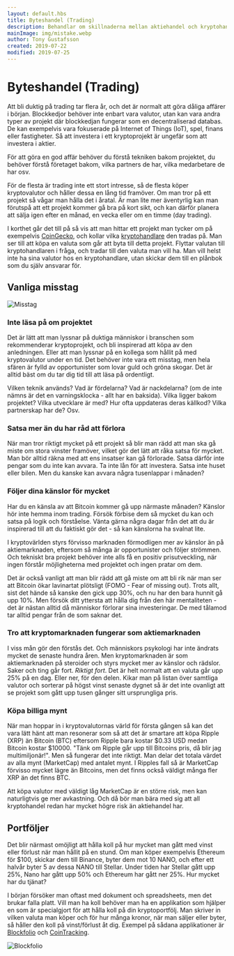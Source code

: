 ```yaml
---
layout: default.hbs
title: Byteshandel (Trading)
description: Behandlar om skillnaderna mellan aktiehandel och kryptohandel, vad du bör tänka på och går även in på vanliga fallgropar för nybörjare.
mainImage: img/mistake.webp
author: Tony Gustafsson
created: 2019-07-22
modified: 2019-07-25
---
```


# Byteshandel (Trading)

Att bli duktig på trading tar flera år, och det är normalt att göra dåliga affärer i början. Blockkedjor behöver inte enbart vara valutor, utan kan vara andra typer av projekt där blockkedjan fungerar som en decentraliserad databas. De kan exempelvis vara fokuserade på Internet of Things (IoT), spel, finans eller fastigheter. Så att investera i ett kryptoprojekt är ungefär som att investera i aktier.

För att göra en god affär behöver du förstå tekniken bakom projektet, du behöver förstå företaget bakom, vilka partners de har, vilka medarbetare de har osv.

För de flesta är trading inte ett stort intresse, så de flesta köper kryptovalutor och håller dessa en lång tid framöver. Om man tror på ett projekt så vågar man hålla det i åratal. Är man lite mer äventyrlig kan man förutspå att ett projekt kommer gå bra på kort sikt, och kan därför planera att sälja igen efter en månad, en vecka eller om en timme (day trading).

I korthet går det till på så vis att man hittar ett projekt man tycker om på exempelvis [CoinGecko](https://www.coingecko.com/), och kollar vilka [kryptohandlare](/marknaden/kryptohandlare.html) den tradas på. Man ser till att köpa en valuta som går att byta till detta projekt. Flyttar valutan till kryptohandlaren i fråga, och tradar till den valuta man vill ha. Man vill helst inte ha sina valutor hos en kryptohandlare, utan skickar dem till en plånbok som du själv ansvarar för.

## Vanliga misstag

![Misstag](/img/mistake.webp 'Misstag')

### Inte läsa på om projektet

Det är lätt att man lyssnar på duktiga människor i branschen som rekommenderar kryptoprojekt, och bli inspirerad att köpa av den anledningen. Eller att man lyssnar på en kollega som hållit på med kryptovalutor under en tid. Det behöver inte vara ett misstag, men hela sfären är fylld av opportunister som lovar guld och gröna skogar. Det är alltid bäst om du tar dig tid till att läsa på ordentligt.

Vilken teknik används? Vad är fördelarna? Vad är nackdelarna? (om de inte nämns är det en varningsklocka - allt har en baksida). Vilka ligger bakom projektet? Vilka utvecklare är med? Hur ofta uppdateras deras källkod? Vilka partnerskap har de? Osv.

### Satsa mer än du har råd att förlora

När man tror riktigt mycket på ett projekt så blir man rädd att man ska gå miste om stora vinster framöver, vilket gör det lätt att råka satsa för mycket. Man bör alltid räkna med att ens insatser kan gå förlorade. Satsa därför inte pengar som du inte kan avvara. Ta inte lån för att investera. Satsa inte huset eller bilen. Men du kanske kan avvara några tusenlappar i månaden?

### Följer dina känslor för mycket

Har du en känsla av att Bitcoin kommer gå upp närmaste månaden? Känslor hör inte hemma inom trading. Försök förbise dem så mycket du kan och satsa på logik och förståelse. Vänta gärna några dagar från det att du är inspirerad till att du faktiskt gör det - så kan känslorna ha svalnat lite.

I kryptovärlden styrs förvisso marknaden förmodligen mer av känslor än på aktiemarknaden, eftersom så många är opportunister och följer strömmen. Och tekniskt bra projekt behöver inte alls få en positiv prisutveckling, när ingen förstår möjligheterna med projektet och ingen pratar om dem.

Det är också vanligt att man blir rädd att gå miste om att bli rik när man ser att Bitcoin ökar lavinartat plötsligt (FOMO - Fear of missing out). Trots allt, sist det hände så kanske den gick upp 30%, och nu har den bara hunnit gå upp 10%. Men försök ditt yttersta att hålla dig från den här mentaliteten - det är nästan alltid då människor förlorar sina investeringar. De med tålamod tar alltid pengar från de som saknar det.

### Tro att kryptomarknaden fungerar som aktiemarknaden

I viss mån gör den förstås det. Och människors psykologi har inte ändrats mycket de senaste hundra åren. Men kryptomarknaden är som aktiemarknaden på steroider och styrs mycket mer av känslor och rädslor. Saker och ting går fort. _Riktigt fort_. Det är helt normalt att en valuta går upp 25% på en dag. Eller ner, för den delen. Kikar man på listan över samtliga valutor och sorterar på högst vinst senaste dygnet så är det inte ovanligt att se projekt som gått upp tusen gånger sitt ursprungliga pris.

### Köpa billiga mynt

När man hoppar in i kryptovalutornas värld för första gången så kan det vara lätt hänt att man resonerar som så att det är smartare att köpa Ripple (XRP) än Bitcoin (BTC) eftersom Ripple bara kostar $0.33 USD medan Bitcoin kostar $10000. "Tänk om Ripple går upp till Bitcoins pris, då blir jag multimiljonär!". Men så fungerar det inte riktigt. Man delar det totala värdet av alla mynt (MarketCap) med antalet mynt. I Ripples fall så är MarketCap förvisso mycket lägre än Bitcoins, men det finns också väldigt många fler XRP än det finns BTC.

Att köpa valutor med väldigt låg MarketCap är en större risk, men kan naturligtvis ge mer avkastning. Och då bör man bära med sig att all kryptohandel redan har mycket högre risk än aktiehandel har.

## Portföljer

Det blir närmast omöjligt att hålla koll på hur mycket man gått med vinst eller förlust när man hållit på en stund. Om man köper exempelvis Ethereum för \$100, skickar dem till Binance, byter dem mot 10 NANO, och efter ett halvår byter 5 av dessa NANO till Stellar. Under tiden har Stellar gått upp 25%, Nano har gått upp 50% och Ethereum har gått ner 25%. Hur mycket har du tjänat?

I början försöker man oftast med dokument och spreadsheets, men det brukar falla platt. Vill man ha koll behöver man ha en applikation som hjälper en som är specialgjort för att hålla koll på din kryptoportfölj. Man skriver in vilken valuta man köper och för hur många kronor, när man säljer eller byter, så håller den koll på vinst/förlust åt dig. Exempel på sådana applikationer är [Blockfolio](https://blockfolio.com/) och [CoinTracking](https://cointracking.info/).

![Blockfolio](/img/blockfolio.webp 'Blockfolio')
